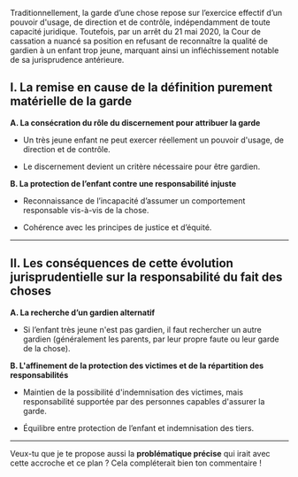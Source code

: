 Traditionnellement, la garde d’une chose repose sur l’exercice effectif d’un pouvoir d'usage, de direction et de contrôle, indépendamment de toute capacité juridique. Toutefois, par un arrêt du 21 mai 2020, la Cour de cassation a nuancé sa position en refusant de reconnaître la qualité de gardien à un enfant trop jeune, marquant ainsi un infléchissement notable de sa jurisprudence antérieure.


## **I. La remise en cause de la définition purement matérielle de la garde**

**A. La consécration du rôle du discernement pour attribuer la garde**

- Un très jeune enfant ne peut exercer réellement un pouvoir d'usage, de direction et de contrôle.
    
- Le discernement devient un critère nécessaire pour être gardien.
    

**B. La protection de l’enfant contre une responsabilité injuste**

- Reconnaissance de l’incapacité d’assumer un comportement responsable vis-à-vis de la chose.
    
- Cohérence avec les principes de justice et d’équité.
    

---

## **II. Les conséquences de cette évolution jurisprudentielle sur la responsabilité du fait des choses**

**A. La recherche d’un gardien alternatif**

- Si l’enfant très jeune n'est pas gardien, il faut rechercher un autre gardien (généralement les parents, par leur propre faute ou leur garde de la chose).
    

**B. L'affinement de la protection des victimes et de la répartition des responsabilités**

- Maintien de la possibilité d'indemnisation des victimes, mais responsabilité supportée par des personnes capables d'assurer la garde.
    
- Équilibre entre protection de l’enfant et indemnisation des tiers.
    

---

Veux-tu que je te propose aussi la **problématique précise** qui irait avec cette accroche et ce plan ? Cela compléterait bien ton commentaire !